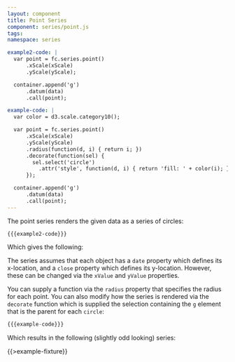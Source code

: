 ```yaml
---
layout: component
title: Point Series
component: series/point.js
tags:
namespace: series

example2-code: |
  var point = fc.series.point()
      .xScale(xScale)
      .yScale(yScale);

  container.append('g')
      .datum(data)
      .call(point);

example-code: |
  var color = d3.scale.category10();

  var point = fc.series.point()
      .xScale(xScale)
      .yScale(yScale)
      .radius(function(d, i) { return i; })
      .decorate(function(sel) {
        sel.select('circle')
          .attr('style', function(d, i) { return 'fill: ' + color(i); });
      });

  container.append('g')
      .datum(data)
      .call(point);
---
```


The point series renders the given data as a series of circles:

```
{{{example2-code}}}
```

Which gives the following:

<div id="series_point" class="chart"> </div>
<script type="text/javascript">
(function() {
    var f = createFixture('#series_point', null, null, null, function() { return true; });
    var container = f.container, data = f.data
      xScale = f.xScale, yScale = f.yScale;
    {{{example2-code }}}
}());
</script>

The series assumes that each object has a `date` property which defines its x-location, and a `close` property which defines its y-location. However, these can be changed via the `xValue` and `yValue` properties.

You can supply a function via the `radius` property that specifies the radius for each point. You can also modify how the series is rendered via the `decorate` function which is supplied the selection containing the `g` element that is the parent for each `circle`:

```js
{{{example-code}}}
```

Which results in the following (slightly odd looking) series:

{{>example-fixture}}

